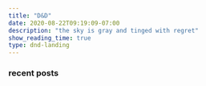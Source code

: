 ```yaml
---
title: "D&D"
date: 2020-08-22T09:19:09-07:00
description: "the sky is gray and tinged with regret"
show_reading_time: true
type: dnd-landing
---
```


### recent posts
